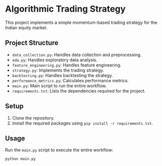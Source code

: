 # Algorithmic Trading Strategy

This project implements a simple momentum-based trading strategy for the Indian equity market.

## Project Structure

- `data_collection.py`: Handles data collection and preprocessing.
- `eda.py`: Handles exploratory data analysis.
- `feature_engineering.py`: Handles feature engineering.
- `strategy.py`: Implements the trading strategy.
- `backtesting.py`: Handles backtesting the strategy.
- `performance_metrics.py`: Calculates performance metrics.
- `main.py`: Main script to run the entire workflow.
- `requirements.txt`: Lists the dependencies required for the project.

## Setup

1. Clone the repository.
2. Install the required packages using `pip install -r requirements.txt`.

## Usage

Run the `main.py` script to execute the entire workflow:

```sh
python main.py
